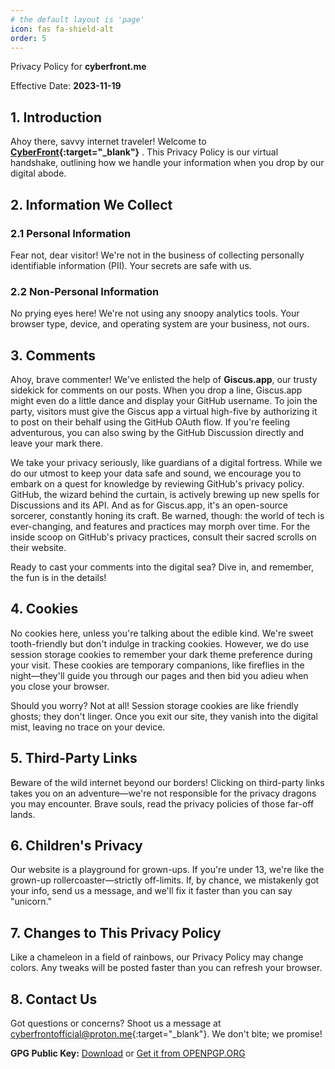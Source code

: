```yaml
---
# the default layout is 'page'
icon: fas fa-shield-alt
order: 5
---
```


Privacy Policy for **cyberfront.me**

Effective Date: **2023-11-19**

## 1. Introduction

Ahoy there, savvy internet traveler! Welcome to **[CyberFront](https://cyberfront.me){:target="_blank"}** . This Privacy Policy is our virtual handshake, outlining how we handle your information when you drop by our digital abode.

## 2. Information We Collect

### 2.1 Personal Information

Fear not, dear visitor! We're not in the business of collecting personally identifiable information (PII). Your secrets are safe with us.

### 2.2 Non-Personal Information

No prying eyes here! We're not using any snoopy analytics tools. Your browser type, device, and operating system are your business, not ours.

## 3. Comments
Ahoy, brave commenter! We've enlisted the help of **Giscus.app**, our trusty sidekick for comments on our posts. When you drop a line, Giscus.app might even do a little dance and display your GitHub username. To join the party, visitors must give the Giscus app a virtual high-five by authorizing it to post on their behalf using the GitHub OAuth flow. If you're feeling adventurous, you can also swing by the GitHub Discussion directly and leave your mark there.

We take your privacy seriously, like guardians of a digital fortress. While we do our utmost to keep your data safe and sound, we encourage you to embark on a quest for knowledge by reviewing GitHub's privacy policy. GitHub, the wizard behind the curtain, is actively brewing up new spells for Discussions and its API. And as for Giscus.app, it's an open-source sorcerer, constantly honing its craft. Be warned, though: the world of tech is ever-changing, and features and practices may morph over time. For the inside scoop on GitHub's privacy practices, consult their sacred scrolls on their website.

Ready to cast your comments into the digital sea? Dive in, and remember, the fun is in the details!



## 4. Cookies

No cookies here, unless you're talking about the edible kind. We're sweet tooth-friendly but don't indulge in tracking cookies. However, we do use session storage cookies to remember your dark theme preference during your visit. These cookies are temporary companions, like fireflies in the night—they'll guide you through our pages and then bid you adieu when you close your browser.

Should you worry? Not at all! Session storage cookies are like friendly ghosts; they don't linger. Once you exit our site, they vanish into the digital mist, leaving no trace on your device.

## 5. Third-Party Links

Beware of the wild internet beyond our borders! Clicking on third-party links takes you on an adventure—we're not responsible for the privacy dragons you may encounter. Brave souls, read the privacy policies of those far-off lands.

## 6. Children's Privacy

Our website is a playground for grown-ups. If you're under 13, we're like the grown-up rollercoaster—strictly off-limits. If, by chance, we mistakenly got your info, send us a message, and we'll fix it faster than you can say "unicorn."

## 7. Changes to This Privacy Policy

Like a chameleon in a field of rainbows, our Privacy Policy may change colors. Any tweaks will be posted faster than you can refresh your browser.

## 8. Contact Us
Got questions or concerns? Shoot us a message at [cyberfrontofficial@proton.me](mailto:cyberfrontofficial@proton.me){:target="_blank"}. We don't bite; we promise!

**GPG Public Key:** [Download](/assets/misc/publickey.asc) or [Get it from OPENPGP.ORG](https://keys.openpgp.org/vks/v1/by-fingerprint/B2A1748F33BAE85E5A9C49C741EBAB900757D730)
